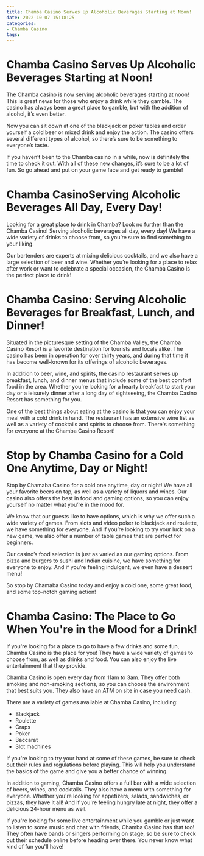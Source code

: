 ```yaml
---
title: Chamba Casino Serves Up Alcoholic Beverages Starting at Noon!
date: 2022-10-07 15:18:25
categories:
- Chamba Casino
tags:
---
```



#  Chamba Casino Serves Up Alcoholic Beverages Starting at Noon!

The Chamba casino is now serving alcoholic beverages starting at noon! This is great news for those who enjoy a drink while they gamble. The casino has always been a great place to gamble, but with the addition of alcohol, it’s even better.

Now you can sit down at one of the blackjack or poker tables and order yourself a cold beer or mixed drink and enjoy the action. The casino offers several different types of alcohol, so there’s sure to be something to everyone’s taste.

If you haven’t been to the Chamba casino in a while, now is definitely the time to check it out. With all of these new changes, it’s sure to be a lot of fun. So go ahead and put on your game face and get ready to gamble!

#  Chamba CasinoServing Alcoholic Beverages All Day, Every Day!

Looking for a great place to drink in Chamba? Look no further than the Chamba Casino! Serving alcoholic beverages all day, every day! We have a wide variety of drinks to choose from, so you’re sure to find something to your liking.

Our bartenders are experts at mixing delicious cocktails, and we also have a large selection of beer and wine. Whether you’re looking for a place to relax after work or want to celebrate a special occasion, the Chamba Casino is the perfect place to drink!

#  Chamba Casino: Serving Alcoholic Beverages for Breakfast, Lunch, and Dinner!

Situated in the picturesque setting of the Chamba Valley, the Chamba Casino Resort is a favorite destination for tourists and locals alike. The casino has been in operation for over thirty years, and during that time it has become well-known for its offerings of alcoholic beverages.

In addition to beer, wine, and spirits, the casino restaurant serves up breakfast, lunch, and dinner menus that include some of the best comfort food in the area. Whether you're looking for a hearty breakfast to start your day or a leisurely dinner after a long day of sightseeing, the Chamba Casino Resort has something for you.

One of the best things about eating at the casino is that you can enjoy your meal with a cold drink in hand. The restaurant has an extensive wine list as well as a variety of cocktails and spirits to choose from. There's something for everyone at the Chamba Casino Resort!

#  Stop by Chamba Casino for a Cold One Anytime, Day or Night!

Stop by Chamaba Casino for a cold one anytime, day or night! We have all your favorite beers on tap, as well as a variety of liquors and wines. Our casino also offers the best in food and gaming options, so you can enjoy yourself no matter what you’re in the mood for.

We know that our guests like to have options, which is why we offer such a wide variety of games. From slots and video poker to blackjack and roulette, we have something for everyone. And if you’re looking to try your luck on a new game, we also offer a number of table games that are perfect for beginners.

Our casino’s food selection is just as varied as our gaming options. From pizza and burgers to sushi and Indian cuisine, we have something for everyone to enjoy. And if you’re feeling indulgent, we even have a dessert menu!

So stop by Chamaba Casino today and enjoy a cold one, some great food, and some top-notch gaming action!

#  Chamba Casino: The Place to Go When You're in the Mood for a Drink!

If you're looking for a place to go to have a few drinks and some fun, Chamba Casino is the place for you! They have a wide variety of games to choose from, as well as drinks and food. You can also enjoy the live entertainment that they provide.

Chamba Casino is open every day from 11am to 3am. They offer both smoking and non-smoking sections, so you can choose the environment that best suits you. They also have an ATM on site in case you need cash.

There are a variety of games available at Chamba Casino, including:

* Blackjack
 * Roulette
 * Craps
 * Poker
 * Baccarat
 * Slot machines

If you're looking to try your hand at some of these games, be sure to check out their rules and regulations before playing. This will help you understand the basics of the game and give you a better chance of winning.

In addition to gaming, Chamba Casino offers a full bar with a wide selection of beers, wines, and cocktails. They also have a menu with something for everyone. Whether you're looking for appetizers, salads, sandwiches, or pizzas, they have it all! And if you're feeling hungry late at night, they offer a delicious 24-hour menu as well.

If you're looking for some live entertainment while you gamble or just want to listen to some music and chat with friends, Chamba Casino has that too! They often have bands or singers performing on stage, so be sure to check out their schedule online before heading over there. You never know what kind of fun you'll have!